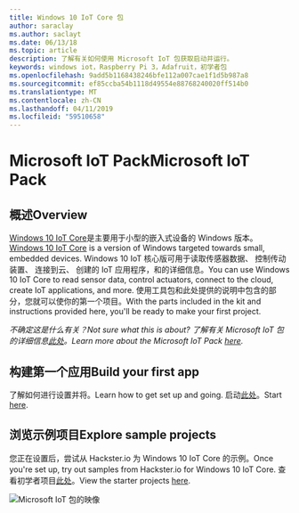```yaml
---
title: Windows 10 IoT Core 包
author: saraclay
ms.author: saclayt
ms.date: 06/13/18
ms.topic: article
description: 了解有关如何使用 Microsoft IoT 包获取启动并运行。
keywords: windows iot，Raspberry Pi 3，Adafruit，初学者包
ms.openlocfilehash: 9add5b1168438246bfe112a007cae1f1d5b987a8
ms.sourcegitcommit: ef85ccba54b1118d49554e88768240020ff514b0
ms.translationtype: MT
ms.contentlocale: zh-CN
ms.lasthandoff: 04/11/2019
ms.locfileid: "59510658"
---
```

# <a name="microsoft-iot-pack"></a><span data-ttu-id="c3687-104">Microsoft IoT Pack</span><span class="sxs-lookup"><span data-stu-id="c3687-104">Microsoft IoT Pack</span></span>

## <a name="overview"></a><span data-ttu-id="c3687-105">概述</span><span class="sxs-lookup"><span data-stu-id="c3687-105">Overview</span></span>
<span data-ttu-id="c3687-106">[Windows 10 IoT Core](../windows-iot-core.md)是主要用于小型的嵌入式设备的 Windows 版本。</span><span class="sxs-lookup"><span data-stu-id="c3687-106">[Windows 10 IoT Core](../windows-iot-core.md) is a version of Windows targeted towards small, embedded devices.</span></span> <span data-ttu-id="c3687-107">Windows 10 IoT 核心版可用于读取传感器数据、 控制传动装置、 连接到云、 创建的 IoT 应用程序，和的详细信息。</span><span class="sxs-lookup"><span data-stu-id="c3687-107">You can use Windows 10 IoT Core to read sensor data, control actuators, connect to the cloud, create IoT applications, and more.</span></span> <span data-ttu-id="c3687-108">使用工具包和此处提供的说明中包含的部分，您就可以使你的第一个项目。</span><span class="sxs-lookup"><span data-stu-id="c3687-108">With the parts included in the kit and instructions provided here, you'll be ready to make your first project.</span></span>

_<span data-ttu-id="c3687-109">不确定这是什么有关？</span><span class="sxs-lookup"><span data-stu-id="c3687-109">Not sure what this is about?</span></span> <span data-ttu-id="c3687-110">了解有关 Microsoft IoT 包的详细信息[此处](https://www.adafruit.com/windows10iotpi2)。</span><span class="sxs-lookup"><span data-stu-id="c3687-110">Learn more about the Microsoft IoT Pack [here](https://www.adafruit.com/windows10iotpi2).</span></span>_

## <a name="build-your-first-app"></a><span data-ttu-id="c3687-111">构建第一个应用</span><span class="sxs-lookup"><span data-stu-id="c3687-111">Build your first app</span></span>

<span data-ttu-id="c3687-112">了解如何进行设置并将。</span><span class="sxs-lookup"><span data-stu-id="c3687-112">Learn how to get set up and going.</span></span> <span data-ttu-id="c3687-113">启动[此处](https://docs.microsoft.com/en-us/windows/iot-core/tutorials/quickstarter/devicesetup#using-the-iot-dashboard-raspberry-pi-minnowboard-nxp)。</span><span class="sxs-lookup"><span data-stu-id="c3687-113">Start [here](https://docs.microsoft.com/en-us/windows/iot-core/tutorials/quickstarter/devicesetup#using-the-iot-dashboard-raspberry-pi-minnowboard-nxp).</span></span>

## <a name="explore-sample-projects"></a><span data-ttu-id="c3687-114">浏览示例项目</span><span class="sxs-lookup"><span data-stu-id="c3687-114">Explore sample projects</span></span>

<span data-ttu-id="c3687-115">您正在设置后，尝试从 Hackster.io 为 Windows 10 IoT Core 的示例。</span><span class="sxs-lookup"><span data-stu-id="c3687-115">Once you're set up, try out samples from Hackster.io for Windows 10 IoT Core.</span></span> <span data-ttu-id="c3687-116">查看初学者项目[此处](https://github.com/ms-iot/adafruitsample/blob/master/README.md)。</span><span class="sxs-lookup"><span data-stu-id="c3687-116">View the starter projects [here](https://github.com/ms-iot/adafruitsample/blob/master/README.md).</span></span>

![Microsoft IoT 包的映像](../media/adafruitkit/pack.jpg)
